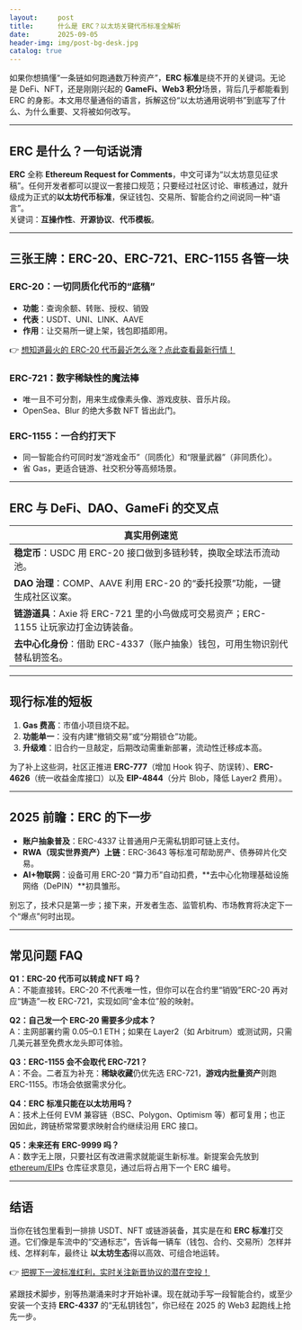 ```yaml
---
layout:     post
title:      什么是 ERC？以太坊关键代币标准全解析
date:       2025-09-05
header-img: img/post-bg-desk.jpg
catalog: true
---
```


如果你想搞懂“一条链如何跑通数万种资产”，**ERC 标准**是绕不开的关键词。无论是 DeFi、NFT，还是刚刚兴起的 **GameFi、Web3 积分**场景，背后几乎都能看到 ERC 的身影。本文用尽量通俗的语言，拆解这份“以太坊通用说明书”到底写了什么、为什么重要、又将被如何改写。

---

## ERC 是什么？一句话说清

**ERC** 全称 **Ethereum Request for Comments**，中文可译为“以太坊意见征求稿”。任何开发者都可以提议一套接口规范；只要经过社区讨论、审核通过，就升级成为正式的**以太坊代币标准**，保证钱包、交易所、智能合约之间说同一种“语言”。  
关键词：**互操作性**、**开源协议**、**代币模板**。

---

## 三张王牌：ERC-20、ERC-721、ERC-1155 各管一块

### ERC-20：一切同质化代币的“底稿”
- **功能**：查询余额、转账、授权、销毁  
- **代表**：USDT、UNI、LINK、AAVE  
- **作用**：让交易所一键上架，钱包即插即用。  

👉 [想知道最火的 ERC-20 代币最近怎么涨？点此查看最新行情！](https://okxdog.com/)

### ERC-721：数字稀缺性的魔法棒
- 唯一且不可分割，用来生成像素头像、游戏皮肤、音乐片段。  
- OpenSea、Blur 的绝大多数 NFT 皆出此门。

### ERC-1155：一合约打天下
- 同一智能合约可同时发“游戏金币”（同质化）和“限量武器”（非同质化）。  
- 省 Gas，更适合链游、社交积分等高频场景。

---

## ERC 与 DeFi、DAO、GameFi 的交叉点

| 真实用例速览 |
| --- |
| **稳定币**：USDC 用 ERC-20 接口做到多链秒转，换取全球法币流动池。 |
| **DAO 治理**：COMP、AAVE 利用 ERC-20 的“委托投票”功能，一键生成社区议案。 |
| **链游道具**：Axie 将 ERC-721 里的小鸟做成可交易资产；ERC-1155 让玩家边打金边铸装备。 |
| **去中心化身份**：借助 ERC-4337（账户抽象）钱包，可用生物识别代替私钥签名。 |

---

## 现行标准的短板

1. **Gas 费高**：市值小项目烧不起。  
2. **功能单一**：没有内建“撤销交易”或“分期锁仓”功能。  
3. **升级难**：旧合约一旦敲定，后期改动需重新部署，流动性迁移成本高。  

为了补上这些洞，社区正推进 **ERC-777**（增加 Hook 钩子、防误转）、**ERC-4626**（统一收益金库接口）以及 **EIP-4844**（分片 Blob，降低 Layer2 费用）。

---

## 2025 前瞻：ERC 的下一步

- **账户抽象普及**：ERC-4337 让普通用户无需私钥即可链上支付。  
- **RWA（现实世界资产）上链**：ERC-3643 等标准可帮助房产、债券碎片化交易。  
- **AI+物联网**：设备可用 ERC-20 “算力币”自动扣费，**去中心化物理基础设施网络（DePIN）**初具雏形。  

别忘了，技术只是第一步；接下来，开发者生态、监管机构、市场教育将决定下一个“爆点”何时出现。

---

## 常见问题 FAQ

**Q1：ERC-20 代币可以转成 NFT 吗？**  
A：不能直接转。ERC-20 不代表唯一性，但你可以在合约里“销毁”ERC-20 再对应“铸造”一枚 ERC-721，实现如同“金本位”般的映射。

**Q2：自己发一个 ERC-20 需要多少成本？**  
A：主网部署约需 0.05–0.1 ETH；如果在 Layer2（如 Arbitrum）或测试网，只需几美元甚至免费水龙头即可体验。

**Q3：ERC-1155 会不会取代 ERC-721？**  
A：不会。二者互为补充：**稀缺收藏**仍优先选 ERC-721，**游戏内批量资产**则跑 ERC-1155。市场会依据需求分化。

**Q4：ERC 标准只能在以太坊用吗？**  
A：技术上任何 EVM 兼容链（BSC、Polygon、Optimism 等）都可复用；也正因如此，跨链桥常常要求映射合约继续沿用 ERC 接口。

**Q5：未来还有 ERC-9999 吗？**  
A：数字无上限，只要社区有改进需求就能诞生新标准。新提案会先放到 [ethereum/EIPs](https://github.com/ethereum/EIPs) 仓库征求意见，通过后将占用下一个 ERC 编号。

---

## 结语

当你在钱包里看到一排排 USDT、NFT 或链游装备，其实是在和 **ERC 标准**打交道。它们像是车流中的“交通标志”，告诉每一辆车（钱包、合约、交易所）怎样并线、怎样刹车，最终让 **以太坊生态**得以高效、可组合地运转。  

👉 [把握下一波标准红利，实时关注新晋协议的潜在空投！](https://okxdog.com/)  

紧跟技术脚步，别等热潮涌来时才开始补课。现在就动手写一段智能合约，或至少安装一个支持 **ERC-4337** 的“无私钥钱包”，你已经在 2025 的 Web3 起跑线上抢先一步。